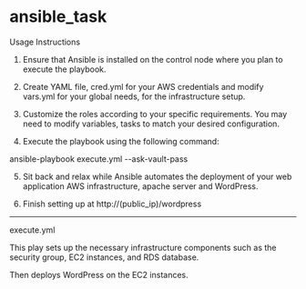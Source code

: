 # ansible_task

Usage Instructions
1. Ensure that Ansible is installed on the control node where you plan to execute the playbook.

2. Create YAML file, cred.yml for your AWS credentials and modify vars.yml for your global needs, for the infrastructure setup.

3. Customize the roles according to your specific requirements. You may need to modify variables, tasks to match your desired configuration.

4. Execute the playbook using the following command:

ansible-playbook execute.yml --ask-vault-pass

5. Sit back and relax while Ansible automates the deployment of your web application AWS infrastructure, apache server and WordPress.

6. Finish setting up at http://(public_ip)/wordpress

*****

execute.yml

This play sets up the necessary infrastructure components such as the security group, EC2 instances, and RDS database.

Then deploys WordPress on the EC2 instances.
